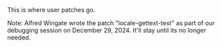 This is where user patches go.

Note:  Alfred Wingate wrote the patch "locale-gettext-test" as part of our debugging session on December 29, 2024. It'll stay until its no longer needed.